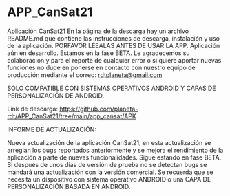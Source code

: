 # APP_CanSat21
Aplicación CanSat21
En la página de la descarga hay un archivo README.md que contiene las instrucciones de descarga, instalación y uso de la aplicación. PORFAVOR LÉEALAS ANTES DE USAR LA APP.
Aplicación aún en desarrollo. Estamos en la fase BETA. Le agradecemos su colaboración y para el reporte de cualquier error o si quiere aportar nuevas funciones no dude en ponerse en contacto con nuestro equipo de producción mediante el correo: rdtplaneta@gmail.com


SOLO COMPATIBLE CON SISTEMAS OPERATIVOS ANDROID Y CAPAS DE PERSONALIZACIÓN DE ANDROID.

Link de descarga: 
https://github.com/planeta-rdt/APP_CanSat21/tree/main/app_cansat/APK

INFORME DE ACTUALIZACIÓN:

Nueva actualización de la aplicación CanSat21, en esta actualización se arreglan los bugs reportados anteriormente y se mejora el rendimiento de la aplicación a parte de nuevas funcionalidades. Sigue estando en fase BETA. Si después de unos días de versión de prueba no se detectan bugs se mandará una actualización con la versión comercial. Se recuerda que se necesita un dispositivo con sistema operativo ANDROID o una CAPA DE PERSONALIZACIÓN BASADA EN ANDROID.
